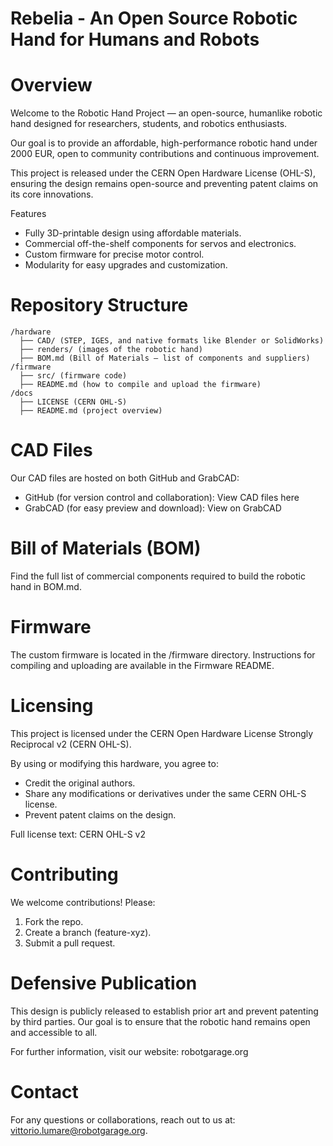 Rebelia - An Open Source Robotic Hand for Humans and Robots
===========================================================


Overview
========

Welcome to the Robotic Hand Project — an open-source, humanlike robotic hand designed for researchers, students, and robotics enthusiasts.

Our goal is to provide an affordable, high-performance robotic hand under 2000 EUR, open to community contributions and continuous improvement.

This project is released under the CERN Open Hardware License (OHL-S), ensuring the design remains open-source and preventing patent claims on its core innovations.

Features
* Fully 3D-printable design using affordable materials.
* Commercial off-the-shelf components for servos and electronics.
* Custom firmware for precise motor control.
* Modularity for easy upgrades and customization.

Repository Structure
====================

```
/hardware
  ├── CAD/ (STEP, IGES, and native formats like Blender or SolidWorks)
  ├── renders/ (images of the robotic hand)
  ├── BOM.md (Bill of Materials — list of components and suppliers)
/firmware
  ├── src/ (firmware code)
  ├── README.md (how to compile and upload the firmware)
/docs
  ├── LICENSE (CERN OHL-S)
  ├── README.md (project overview)
```


CAD Files
=========

Our CAD files are hosted on both GitHub and GrabCAD:
* GitHub (for version control and collaboration): View CAD files here
* GrabCAD (for easy preview and download): View on GrabCAD

Bill of Materials (BOM)
=======================
Find the full list of commercial components required to build the robotic hand in BOM.md.


Firmware
========
The custom firmware is located in the /firmware directory. Instructions for compiling and uploading are available in the Firmware README.

Licensing
=========
This project is licensed under the CERN Open Hardware License Strongly Reciprocal v2 (CERN OHL-S).

By using or modifying this hardware, you agree to:
* Credit the original authors.
* Share any modifications or derivatives under the same CERN OHL-S license.
* Prevent patent claims on the design.

Full license text: CERN OHL-S v2


Contributing
============
We welcome contributions! Please:
1. Fork the repo.
2. Create a branch (feature-xyz).
3. Submit a pull request.

Defensive Publication
=====================
This design is publicly released to establish prior art and prevent patenting by third parties. 
Our goal is to ensure that the robotic hand remains open and accessible to all.

For further information, visit our website: robotgarage.org

Contact
=======
For any questions or collaborations, reach out to us at: vittorio.lumare@robotgarage.org.



